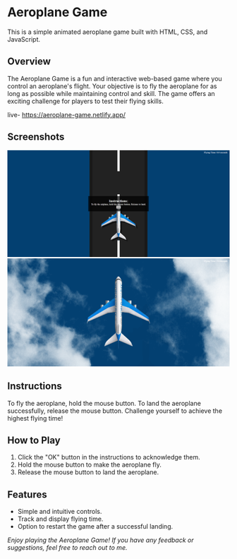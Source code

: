 # Aeroplane Game
This is a simple animated aeroplane game built with HTML, CSS, and JavaScript.

## Overview
The Aeroplane Game is a fun and interactive web-based game where you control an aeroplane's flight. Your objective is to fly the aeroplane for as long as possible while maintaining control and skill. The game offers an exciting challenge for players to test their flying skills.

live- https://aeroplane-game.netlify.app/
## Screenshots

![Screenshot 1](output/output1.png)
![Screenshot 2](output/output2.png)

## Instructions

To fly the aeroplane, hold the mouse button. To land the aeroplane successfully, release the mouse button. Challenge yourself to achieve the highest flying time!

## How to Play

1. Click the "OK" button in the instructions to acknowledge them.
2. Hold the mouse button to make the aeroplane fly.
3. Release the mouse button to land the aeroplane.

## Features

- Simple and intuitive controls.
- Track and display flying time.
- Option to restart the game after a successful landing.

*Enjoy playing the Aeroplane Game! If you have any feedback or suggestions, feel free to reach out to me.*
